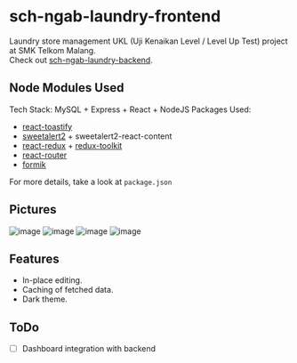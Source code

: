 # sch-ngab-laundry-frontend

Laundry store management UKL (Uji Kenaikan Level / Level Up Test) project at SMK Telkom Malang.  
Check out [sch-ngab-laundry-backend](https://github.com/cowdingus/sch-ngab-laundry-backend).

## Node Modules Used

Tech Stack: MySQL + Express + React + NodeJS
Packages Used:

- [react-toastify](https://github.com/fkhadra/react-toastify)
- [sweetalert2](https://github.com/sweetalert2/sweetalert2) + sweetalert2-react-content
- [react-redux](https://github.com/reduxjs/react-redux) + [redux-toolkit](https://github.com/reduxjs/redux-toolkit)
- [react-router](https://github.com/remix-run/react-router)
- [formik](https://github.com/jaredpalmer/formik)

For more details, take a look at `package.json`

## Pictures

![image](https://user-images.githubusercontent.com/56494343/176635785-c82be9de-03af-40a8-b1a2-73a9aa0635e0.png)
![image](https://user-images.githubusercontent.com/56494343/176635841-f1f800b0-9626-4743-92ed-665483d3db07.png)
![image](https://user-images.githubusercontent.com/56494343/176635873-e219f00c-81b5-4756-874a-dab42258cabf.png)
![image](https://user-images.githubusercontent.com/56494343/176635915-06ed823b-3c92-4f3d-9b33-0d4e00c36fd5.png)

## Features

- In-place editing.
- Caching of fetched data.
- Dark theme.

## ToDo

- [ ] Dashboard integration with backend
